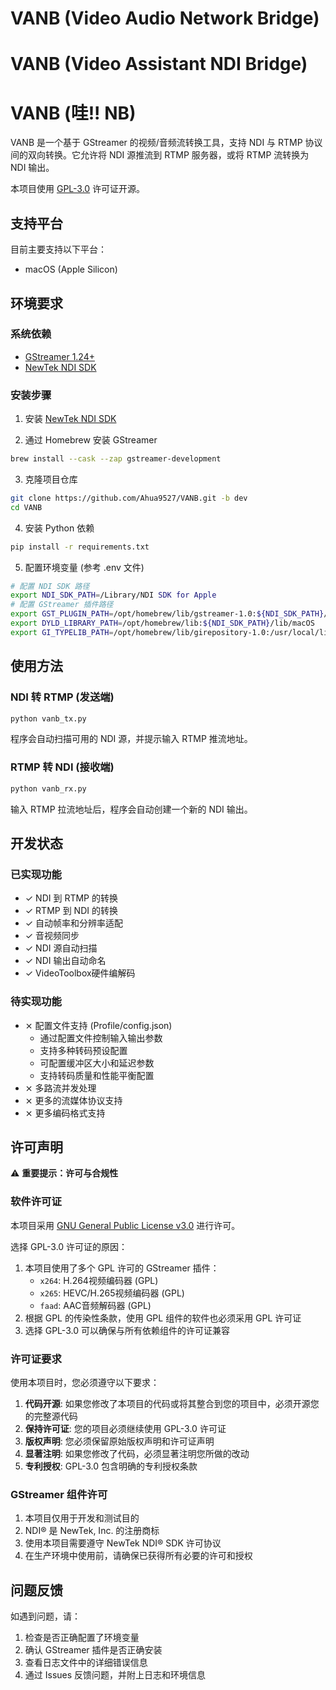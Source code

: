 # VANB (Video Audio Network Bridge)
# VANB (Video Assistant NDI Bridge)
# VANB (哇!! NB)

VANB 是一个基于 GStreamer 的视频/音频流转换工具，支持 NDI 与 RTMP 协议间的双向转换。它允许将 NDI 源推流到 RTMP 服务器，或将 RTMP 流转换为 NDI 输出。

本项目使用 [GPL-3.0](https://www.gnu.org/licenses/gpl-3.0.html) 许可证开源。

## 支持平台

目前主要支持以下平台：
- macOS (Apple Silicon)

## 环境要求

### 系统依赖
- [GStreamer 1.24+](https://gstreamer.freedesktop.org)
- [NewTek NDI SDK](https://www.ndi.tv/sdk/)

### 安装步骤
1. 安装 [NewTek NDI SDK](https://www.ndi.tv/sdk/)

2. 通过 Homebrew 安装 GStreamer
```bash
brew install --cask --zap gstreamer-development
```

3. 克隆项目仓库
```bash
git clone https://github.com/Ahua9527/VANB.git -b dev
cd VANB
```

4. 安装 Python 依赖
```bash
pip install -r requirements.txt
```

5. 配置环境变量 (参考 .env 文件)
```bash
# 配置 NDI SDK 路径
export NDI_SDK_PATH=/Library/NDI SDK for Apple
# 配置 GStreamer 插件路径
export GST_PLUGIN_PATH=/opt/homebrew/lib/gstreamer-1.0:${NDI_SDK_PATH}/lib/macOS
export DYLD_LIBRARY_PATH=/opt/homebrew/lib:${NDI_SDK_PATH}/lib/macOS
export GI_TYPELIB_PATH=/opt/homebrew/lib/girepository-1.0:/usr/local/lib/girepository-1.0
```

## 使用方法

### NDI 转 RTMP (发送端)
```bash
python vanb_tx.py
```
程序会自动扫描可用的 NDI 源，并提示输入 RTMP 推流地址。

### RTMP 转 NDI (接收端)
```bash
python vanb_rx.py
```
输入 RTMP 拉流地址后，程序会自动创建一个新的 NDI 输出。

## 开发状态

### 已实现功能
- ✓ NDI 到 RTMP 的转换
- ✓ RTMP 到 NDI 的转换
- ✓ 自动帧率和分辨率适配
- ✓ 音视频同步
- ✓ NDI 源自动扫描
- ✓ NDI 输出自动命名
- ✓ VideoToolbox硬件编解码

### 待实现功能
- ⨯ 配置文件支持 (Profile/config.json)
  - 通过配置文件控制输入输出参数
  - 支持多种转码预设配置
  - 可配置缓冲区大小和延迟参数
  - 支持转码质量和性能平衡配置
- ⨯ 多路流并发处理
- ⨯ 更多的流媒体协议支持
- ⨯ 更多编码格式支持

## 许可声明

⚠️ **重要提示：许可与合规性**

### 软件许可证

本项目采用 [GNU General Public License v3.0](https://www.gnu.org/licenses/gpl-3.0.html) 进行许可。

选择 GPL-3.0 许可证的原因：
1. 本项目使用了多个 GPL 许可的 GStreamer 插件：
   - `x264`: H.264视频编码器 (GPL)
   - `x265`: HEVC/H.265视频编码器 (GPL)
   - `faad`: AAC音频解码器 (GPL)
2. 根据 GPL 的传染性条款，使用 GPL 组件的软件也必须采用 GPL 许可证
3. 选择 GPL-3.0 可以确保与所有依赖组件的许可证兼容

### 许可证要求

使用本项目时，您必须遵守以下要求：
1. **代码开源**: 如果您修改了本项目的代码或将其整合到您的项目中，必须开源您的完整源代码
2. **保持许可证**: 您的项目必须继续使用 GPL-3.0 许可证
3. **版权声明**: 您必须保留原始版权声明和许可证声明
4. **显著注明**: 如果您修改了代码，必须显著注明您所做的改动
5. **专利授权**: GPL-3.0 包含明确的专利授权条款

### GStreamer 组件许可
1. 本项目仅用于开发和测试目的
2. NDI® 是 NewTek, Inc. 的注册商标
3. 使用本项目需要遵守 NewTek NDI® SDK 许可协议
4. 在生产环境中使用前，请确保已获得所有必要的许可和授权

## 问题反馈

如遇到问题，请：
1. 检查是否正确配置了环境变量
2. 确认 GStreamer 插件是否正确安装
3. 查看日志文件中的详细错误信息
4. 通过 Issues 反馈问题，并附上日志和环境信息